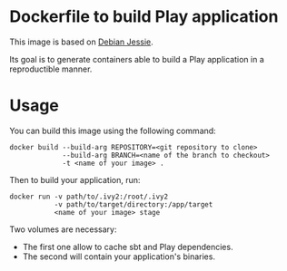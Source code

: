 # Dockerfile to build Play application

This image is based on [Debian Jessie](https://hub.docker.com/_/debian/).

Its goal is to generate containers able to build a Play application in a reproductible manner.

# Usage

You can build this image using the following command:

```
docker build --build-arg REPOSITORY=<git repository to clone>
             --build-arg BRANCH=<name of the branch to checkout>
             -t <name of your image> .
```

Then to build your application, run:

```
docker run -v path/to/.ivy2:/root/.ivy2
           -v path/to/target/directory:/app/target
           <name of your image> stage
```

Two volumes are necessary:
- The first one allow to cache sbt and Play dependencies.
- The second will contain your application's binaries.
